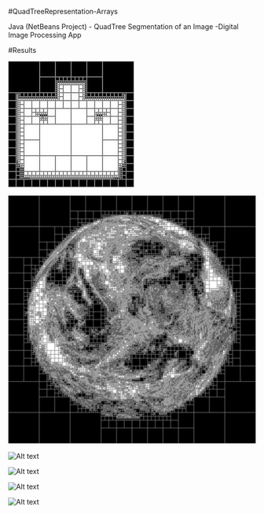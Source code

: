 #QuadTreeRepresentation-Arrays

Java (NetBeans Project) - QuadTree Segmentation of an Image -Digital Image Processing App 
 
#Results
 
![Alt text](/QuadTreeRepresentation-Arrays/originalBinaryimageqtreeDecomposed-ex1.jpg?raw=true "Result 1")
 
![Alt text](/QuadTreeRepresentation-Arrays/originalBinaryimageqtreeDecomposed-ex2.jpg?raw=true "Result 2")
  
![Alt text](/QuadTreeRepresentation-Arrays/originalBinaryimageqtreeDecomposed-ex3.jpg?raw=true "Result 3")
 
![Alt text](/QuadTreeRepresentation-Arrays/originalBinaryimageqtreeDecomposed-ex4.jpg?raw=true "Result 4")

![Alt text](/QuadTreeRepresentation-Arrays/originalBinaryimageqtreeDecomposed-ex5.jpg?raw=true "Result 5")

![Alt text](/QuadTreeRepresentation-Arrays/originalBinaryimageqtreeDecomposed.jpg?raw=true "Result 6")


